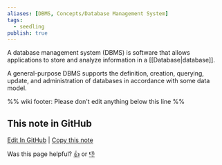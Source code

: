 ```yaml
---
aliases: [DBMS, Concepts/Database Management System]
tags:
  - seedling
publish: true
---
```


A database management system (DBMS) is software that allows applications to store and analyze information in a [[Database|database]].

A general-purpose DBMS supports the definition, creation, querying, update, and administration of databases in accordance with some data model.

%% wiki footer: Please don't edit anything below this line %%

## This note in GitHub

<span class="git-footer">[Edit In GitHub](https://github.dev/data-engineering-community/data-engineering-wiki/blob/main/Concepts/Data%20Management/Database%20Management%20System.md "git-hub-edit-note") | [Copy this note](https://raw.githubusercontent.com/data-engineering-community/data-engineering-wiki/main/Concepts/Data%20Management/Database%20Management%20System.md "git-hub-copy-note")</span>

<span class="git-footer">Was this page helpful?
[👍](https://tally.so/r/mOaxjk?rating=Yes&url=https://dataengineering.wiki/Concepts/Data%20Management/Database%20Management%20System) or [👎](https://tally.so/r/mOaxjk?rating=No&url=https://dataengineering.wiki/Concepts/Data%20Management/Database%20Management%20System)</span>
